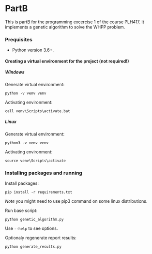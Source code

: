 # PartB

This is partB for the programming excercise 1 of the course PLH417. It implements a genetic algorithm to solve the WHPP problem.


### Prequisites

* Python version 3.6+.

#### Creating a virtual environment for the project (not required!)

##### Windows

Generate virtual environment:
```
python -v venv venv
```

Activating environment:
```
call venv\Scripts\activate.bat
```

##### Linux

Generate virtual environment:
```
python3 -v venv venv
```

Activating environment:
```
source venv\Scripts\activate
```

### Installing packages and running

Install packages:
```
pip install -r requirements.txt
```
_Note_ you might need to use pip3 command on some linux distributions.

Run base script:
```
python genetic_algorithm.py
```
Use `--help` to see options.

Optionaly regenerate report results:
```
python generate_results.py
```